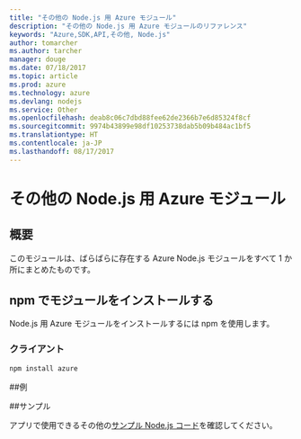 ```yaml
---
title: "その他の Node.js 用 Azure モジュール"
description: "その他の Node.js 用 Azure モジュールのリファレンス"
keywords: "Azure,SDK,API,その他, Node.js"
author: tomarcher
ms.author: tarcher
manager: douge
ms.date: 07/18/2017
ms.topic: article
ms.prod: azure
ms.technology: azure
ms.devlang: nodejs
ms.service: Other
ms.openlocfilehash: deab8c06c7dbd88fee62de2366b7e6d85324f8cf
ms.sourcegitcommit: 9974b43899e98df10253738dab5b09b484ac1bf5
ms.translationtype: HT
ms.contentlocale: ja-JP
ms.lasthandoff: 08/17/2017
---
```

# <a name="azure-other-modules-for-nodejs"></a>その他の Node.js 用 Azure モジュール

## <a name="overview"></a>概要

このモジュールは、ばらばらに存在する Azure Node.js モジュールをすべて 1 か所にまとめたものです。

## <a name="install-the-module-with-npm"></a>npm でモジュールをインストールする

Node.js 用 Azure モジュールをインストールするには npm を使用します。

### <a name="client"></a>クライアント

```bash
npm install azure
```

##<a name="example"></a>例

##<a name="samples"></a>サンプル

アプリで使用できるその他の[サンプル Node.js コード](https://azure.microsoft.com/resources/samples/?platform=nodejs)を確認してください。